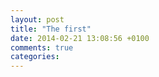 ```yaml
---
layout: post
title: "The first"
date: 2014-02-21 13:08:56 +0100
comments: true
categories: 
---
```


